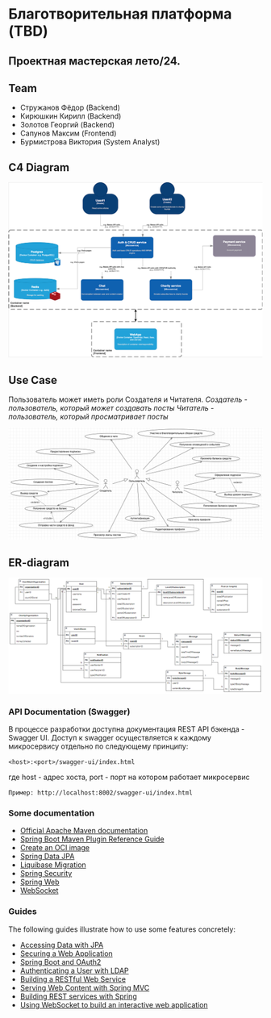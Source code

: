 # Благотворительная платформа (TBD)
## Проектная мастерская лето/24.
## Team
* Стружанов Фёдор (Backend)
* Кирюшкин Кирилл (Backend)
* Золотов Георгий (Backend)
* Сапунов Максим (Frontend)
* Бурмистрова Виктория (System Analyst)

## C4 Diagram
![img.png](docs/images/c4_diagram.png)

## Use Case
Пользователь может иметь роли Создателя и Читателя.
_Создатель - пользователь, который может создавать посты_
_Читатель - пользователь, который просматривает посты_ 

![useCase.png](docs/images/useCase.png)

## ER-diagram
![ER_diagram.png](docs/images/ER_diagram.png)

### API Documentation (Swagger)
В процессе разработки доступна документация REST API бэкенда - Swagger UI.
Доступ к swagger осуществляется к каждому микросервису отдельно по следующему принципу:
    
    <host>:<port>/swagger-ui/index.html
где host - адрес хоста, port - порт на котором работает микросервис

    Пример: http://localhost:8002/swagger-ui/index.html


### Some documentation
* [Official Apache Maven documentation](https://maven.apache.org/guides/index.html)
* [Spring Boot Maven Plugin Reference Guide](https://docs.spring.io/spring-boot/docs/3.3.0/maven-plugin/reference/html/)
* [Create an OCI image](https://docs.spring.io/spring-boot/docs/3.3.0/maven-plugin/reference/html/#build-image)
* [Spring Data JPA](https://docs.spring.io/spring-boot/docs/3.3.0/reference/htmlsingle/index.html#data.sql.jpa-and-spring-data)
* [Liquibase Migration](https://docs.spring.io/spring-boot/docs/3.3.0/reference/htmlsingle/index.html#howto.data-initialization.migration-tool.liquibase)
* [Spring Security](https://docs.spring.io/spring-boot/docs/3.3.0/reference/htmlsingle/index.html#web.security)
* [Spring Web](https://docs.spring.io/spring-boot/docs/3.3.0/reference/htmlsingle/index.html#web)
* [WebSocket](https://docs.spring.io/spring-boot/docs/3.3.0/reference/htmlsingle/index.html#messaging.websockets)

### Guides
The following guides illustrate how to use some features concretely:

* [Accessing Data with JPA](https://spring.io/guides/gs/accessing-data-jpa/)
* [Securing a Web Application](https://spring.io/guides/gs/securing-web/)
* [Spring Boot and OAuth2](https://spring.io/guides/tutorials/spring-boot-oauth2/)
* [Authenticating a User with LDAP](https://spring.io/guides/gs/authenticating-ldap/)
* [Building a RESTful Web Service](https://spring.io/guides/gs/rest-service/)
* [Serving Web Content with Spring MVC](https://spring.io/guides/gs/serving-web-content/)
* [Building REST services with Spring](https://spring.io/guides/tutorials/rest/)
* [Using WebSocket to build an interactive web application](https://spring.io/guides/gs/messaging-stomp-websocket/)